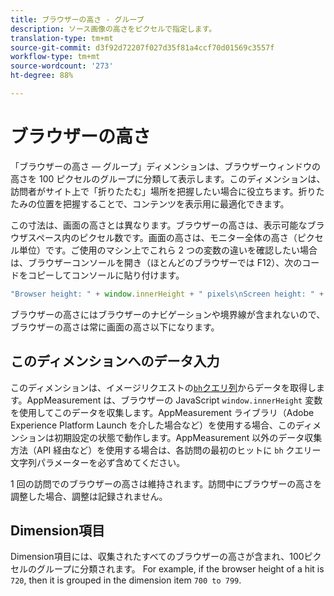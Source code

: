 ```yaml
---
title: ブラウザーの高さ - グループ
description: ソース画像の高さをピクセルで指定します。
translation-type: tm+mt
source-git-commit: d3f92d72207f027d35f81a4ccf70d01569c3557f
workflow-type: tm+mt
source-wordcount: '273'
ht-degree: 88%

---
```



# ブラウザーの高さ

「ブラウザーの高さ — グループ」ディメンションは、ブラウザーウィンドウの高さを 100 ピクセルのグループに分類して表示します。このディメンションは、訪問者がサイト上で「折りたたむ」場所を把握したい場合に役立ちます。折りたたみの位置を把握することで、コンテンツを表示用に最適化できます。

この寸法は、画面の高さとは異なります。ブラウザーの高さは、表示可能なブラウザスペース内のピクセル数です。画面の高さは、モニター全体の高さ（ピクセル単位）です。ご使用のマシン上でこれら 2 つの変数の違いを確認したい場合は、ブラウザーコンソールを開き（ほとんどのブラウザーでは F12）、次のコードをコピーしてコンソールに貼り付けます。

```javascript
"Browser height: " + window.innerHeight + " pixels\nScreen height: " + screen.height + " pixels";
```

ブラウザーの高さにはブラウザーのナビゲーションや境界線が含まれないので、ブラウザーの高さは常に画面の高さ以下になります。

## このディメンションへのデータ入力

このディメンションは、イメージリクエストの[`bh`クエリ列](/help/implement/validate/query-parameters.md)からデータを取得します。AppMeasurement は、ブラウザーの JavaScript `window.innerHeight` 変数を使用してこのデータを収集します。AppMeasurement ライブラリ（Adobe Experience Platform Launch を介した場合など）を使用する場合、このディメンションは初期設定の状態で動作します。AppMeasurement 以外のデータ収集方法（API 経由など）を使用する場合は、各訪問の最初のヒットに `bh` クエリー文字列パラメーターを必ず含めてください。

1 回の訪問でのブラウザーの高さは維持されます。訪問中にブラウザーの高さを調整した場合、調整は記録されません。

## Dimension項目

Dimension項目には、収集されたすべてのブラウザーの高さが含まれ、100ピクセルのグループに分類されます。 For example, if the browser height of a hit is `720`, then it is grouped in the dimension item `700 to 799`.
